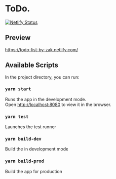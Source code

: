 # ToDo.

[![Netlify Status](https://api.netlify.com/api/v1/badges/1a9ff739-8656-445b-99b6-66aa99564cb0/deploy-status)](https://app.netlify.com/sites/todo-list-by-zak/deploys)

## Preview

https://todo-list-by-zak.netlify.com/

## Available Scripts

In the project directory, you can run:

### `yarn start`

Runs the app in the development mode.<br />
Open [http://localhost:8080](http://localhost:8080) to view it in the browser.

### `yarn test`

Launches the test runner

### `yarn build-dev`

Build the in development mode

### `yarn build-prod`

Build the app for production
